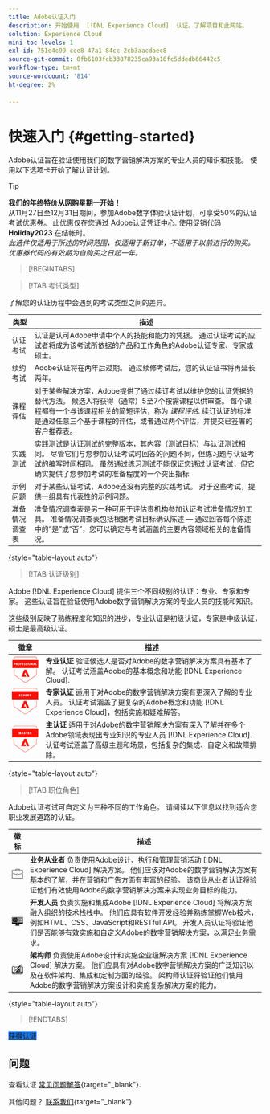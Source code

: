 ```yaml
---
title: Adobe认证入门
description: 开始使用  [!DNL Experience Cloud]  认证。了解项目和此网站。
solution: Experience Cloud
mini-toc-levels: 1
exl-id: 751e4c99-cce8-47a1-84cc-2cb3aacdaec8
source-git-commit: 0fb6103fcb33878235ca93a16fc5ddedb66442c5
workflow-type: tm+mt
source-wordcount: '814'
ht-degree: 2%

---
```


# 快速入门 {#getting-started}

Adobe认证旨在验证使用我们的数字营销解决方案的专业人员的知识和技能。 使用以下选项卡开始了解认证计划。

>[!TIP]
>
>**我们的年终特价从网购星期一开始！**<br>
>从11月27日至12月31日期间，参加Adobe数字体验认证计划，可享受50%的认证考试优惠券。 此优惠仅在您通过 [Adobe认证凭证中心](https://experienceleague.adobe.com/docs/analytics/analyze/home.html). 使用促销代码 **Holiday2023** 在结帐时。 <br><i>此选件仅适用于所述的时间范围，仅适用于新订单，不适用于以前进行的购买。 优惠券代码的有效期为自购买之日起一年。</i>

>[!BEGINTABS]

>[!TAB 考试类型]

了解您的认证历程中会遇到的考试类型之间的差异。

| 类型 | 描述 |
| ------- | ------- |
| 认证考试 | 认证是认可Adobe申请中个人的技能和能力的凭据。 通过认证考试的应试者将成为该考试所依据的产品和工作角色的Adobe认证专家、专家或硕士。 |
| 续约考试 | Adobe认证将在两年后过期。 通过续修考试后，您的认证证书将再延长两年。 |
| 课程评估 | 对于某些解决方案，Adobe提供了通过续订考试以维护您的认证凭据的替代方法。 候选人将获得（通常）5至7个按需课程以供审查。 每个课程都有一个与该课程相关的简短评估，称为 _课程评估_. 续订认证的标准是通过任意三个基于课程的评估，或者通过两个评估，并提交已签署的客户推荐表。 |
| 实践测试 | 实践测试是认证测试的完整版本，其内容（测试目标）与认证测试相同。 尽管它们与您参加认证考试时回答的问题不同，但练习题与认证考试的编写时间相同。 虽然通过练习测试不能保证您通过认证考试，但它确实提供了您参加考试的准备程度的一个突出指标 |
| 示例问题 | 对于某些认证考试，Adobe还没有完整的实践考试。 对于这些考试，提供一组具有代表性的示例问题。 |
| 准备情况调查表 | 准备情况调查表是另一种可用于评估贵机构参加认证考试准备情况的工具。 准备情况调查表包括根据考试目标确认陈述 — 通过回答每个陈述中的“是”或“否”，您可以确定与考试涵盖的主要内容领域相关的准备情况。 |

{style="table-layout:auto"}

>[!TAB 认证级别]

Adobe [!DNL Experience Cloud] 提供三个不同级别的认证：专业、专家和专家。 这些认证旨在验证使用Adobe数字营销解决方案的专业人员的技能和知识。

这些级别反映了熟练程度和知识的进步，专业认证是初级认证，专家是中级认证，硕士是最高级认证。

| 徽章 | 描述 |
| ------- | ------- |
| ![专业徽章](/help/certifications/assets/professional-badge-Xsmall.png) | **专业认证** 验证候选人是否对Adobe的数字营销解决方案具有基本了解。 认证考试涵盖Adobe的基本概念和功能 [!DNL Experience Cloud]. |
| ![专家徽章](/help/certifications/assets/expert-badge-Xsmall.png) | **专家认证** 适用于对Adobe的数字营销解决方案有更深入了解的专业人员。 认证考试涵盖了更复杂的Adobe概念和功能 [!DNL Experience Cloud]，包括实施和疑难解答。 |
| ![主徽章](/help/certifications/assets/master-badge-Xsmall.png) | **主认证** 适用于对Adobe的数字营销解决方案有深入了解并在多个Adobe领域表现出专业知识的专业人员 [!DNL Experience Cloud]. 认证考试涵盖了高级主题和场景，包括复杂的集成、自定义和故障排除。 |

{style="table-layout:auto"}

>[!TAB 职位角色]

Adobe认证考试可自定义为三种不同的工作角色。 请阅读以下信息以找到适合您职业发展道路的认证。

| 徽标 | 描述 |
| ------- | ------- |
| ![商业从业者徽章](/help/certifications/assets/business_practitioner_blk_small.png) | **业务从业者** 负责使用Adobe设计、执行和管理营销活动 [!DNL Experience Cloud] 解决方案。 他们应该对Adobe的数字营销解决方案有基本的了解，并在营销和广告方面有丰富的经验。 该商业从业者认证将验证他们有效使用Adobe的数字营销解决方案来实现业务目标的能力。 |
| ![开发人员徽章](/help/certifications/assets/developer_blk_small.png) | **开发人员** 负责实施和集成Adobe [!DNL Experience Cloud] 将解决方案融入组织的技术栈栈中。 他们应具有软件开发经验并熟练掌握Web技术，例如HTML、CSS、JavaScript和RESTful API。 开发人员认证将验证他们是否能够有效实施和自定义Adobe的数字营销解决方案，以满足业务需求。 |
| ![架构师徽章](/help/certifications/assets/architect_blk_small.png) | **架构师** 负责使用Adobe设计和实施企业级解决方案 [!DNL Experience Cloud] 解决方案。 他们应具有对Adobe数字营销解决方案的广泛知识以及在软件架构、集成和定制方面的经验。 架构师认证将验证他们使用Adobe的数字营销解决方案设计和实施复杂解决方案的能力。 |

{style="table-layout:auto"}

<!--

>[!TAB Certification journey]

The Certification Journey Guide is a comprehensive tool designed to provide you with all the information you need to prepare for a certification exam. The guide is divided into three main sections: Get Ready, Get Prepped, and Get Certified.

| Sections | Description |
| ------- | ------- |
|**Get Ready** | Intended to give an overview of the exam, including information about the intended audience, exam details, readiness self-assessment, exam objectives, and scope. This section helps you understand the exam and what you can expect when taking it. The readiness self-assessment is particularly helpful, as it allows you to determine your current level of knowledge and identify areas where you may need to focus your study efforts. |
| **Get Prepped** | Is where you can find training and resources to help you prepare for the exam. This section includes information about and links to study materials and training courses. |
| **Get Certified** | Offers valuable information on how to register for the certification exam, including details about the registration process and available payment methods. In addition, this section also provides a clear overview of the exam process. Look to this section for helpful resources, such as a link to the Adobe Certification Prep Portal for exams that offer practice tests, as well as links to register for certification exams. |

{style="table-layout:auto"}

-->

>[!ENDTABS]

<a href="https://experienceleague.adobe.com/docs/certification/certification/how-to-get-certified.html" target="_blank" class="spectrum-Button spectrum-Button--fill spectrum-Button--accent spectrum-Button--sizeM is-margin-bottom-big-big at-element-click-tracking" style="background-color:#1473E6">

<span class="spectrum-Button-label has-no-wrap">
   获得认证
</span>
</a>

## 问题

查看认证 [常见问题解答](https://experienceleague.adobe.com/docs/certification/certification/faq.html){target="_blank"}.

其他问题？ [联系我们](mailto:certif@adobe.com){target="_blank"}.
